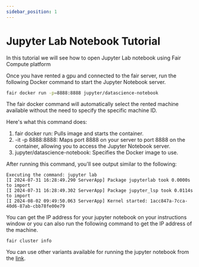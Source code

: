 ```yaml
---
sidebar_position: 1
---
```


# Jupyter Lab Notebook Tutorial


In this tutorial we will see how to open Jupyter Lab notebook
using Fair Compute platform

Once you have rented a gpu and connected to the fair server, 
run the following Docker command to start the Jupyter
Notebook server. 

```bash
fair docker run -p=8888:8888 jupyter/datascience-notebook

```

The fair docker command will automatically select the rented machine available
without the need to specify the specific machine ID.

Here's what this command does:
1. fair docker run: Pulls image and starts the container.
2. -it -p 8888:8888: Maps port 8888 on your server to port 8888 on the container,
allowing you to access the Jupyter Notebook server.
3. jupyter/datascience-notebook: Specifies the Docker image to use.

After running this command, you'll see output similar to the following:

```shell
Executing the command: jupyter lab
[I 2024-07-31 16:28:49.290 ServerApp] Package jupyterlab took 0.0000s to import
[I 2024-07-31 16:28:49.302 ServerApp] Package jupyter_lsp took 0.0114s to import
[I 2024-08-02 09:49:50.063 ServerApp] Kernel started: 1acc847a-7cca-40d6-87ab-cbb78fe00e79
```

You can get the IP address for your jupyter notebook on your instructions window
or you can also run the following command to get the IP address of the machine.

```shell
fair cluster info
```

You can use other variants available for running the jupyter notebook
from the [link](https://jupyter-docker-stacks.readthedocs.io/en/latest/using/selecting.html#jupyter-pytorch-notebook).